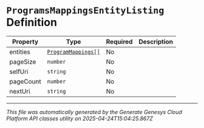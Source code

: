 # `ProgramsMappingsEntityListing` Definition

| Property | Type | Required | Description |
|----------|------|----------|-------------|
| entities | [`ProgramMappings[]`](programmappings-definition.md) | No |  |
| pageSize | `number` | No |  |
| selfUri | `string` | No |  |
| pageCount | `number` | No |  |
| nextUri | `string` | No |  |

---

*This file was automatically generated by the Generate Genesys Cloud Platform API classes utility on 2025-04-24T15:04:25.867Z*